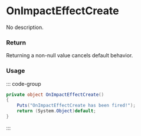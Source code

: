 # OnImpactEffectCreate
<Badge type="info" text="Weapon"/><Badge type="danger" text="Carbon Compatible"/><Badge type="warning" text="Oxide Compatible"/>
No description.
### Return
Returning a non-null value cancels default behavior.

### Usage
::: code-group
```csharp [Example]
private object OnImpactEffectCreate()
{
	Puts("OnImpactEffectCreate has been fired!");
	return (System.Object)default;
}
```
:::
